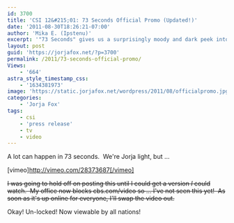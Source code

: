 ```yaml
---
id: 3700
title: 'CSI 12&#215;01: 73 Seconds Official Promo (Updated!)'
date: '2011-08-30T18:26:21-07:00'
author: 'Mika E. (Ipstenu)'
excerpt: '"73 Seconds" gives us a surprisingly moody and dark peek into the season premiere. No longer locked to US only!'
layout: post
guid: 'https://jorjafox.net/?p=3700'
permalink: /2011/73-seconds-official-promo/
Views:
    - '664'
astra_style_timestamp_css:
    - '1634381973'
image: 'https://static.jorjafox.net/wordpress/2011/08/officialpromo.jpg'
categories:
    - 'Jorja Fox'
tags:
    - csi
    - 'press release'
    - tv
    - video
---
```


A lot can happen in 73 seconds.  We're Jorja light, but ...

[vimeo]http://vimeo.com/28373687[/vimeo]

<del>I was going to hold off on posting this until I could get a version <em>I</em> could watch.  My office now blocks cbs.com/video so ... I've not seen this yet!  As soon as it's up online for everyone, I'll swap the video out.</del>

Okay! Un-locked! Now viewable by all nations!